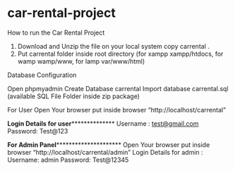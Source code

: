# car-rental-project
How to run the Car Rental Project

1. Download and Unzip the file on your local system copy carrental .
2. Put carrental folder inside root directory (for xampp xampp/htdocs, for wamp wamp/www, for lamp var/www/html)

Database Configuration

Open phpmyadmin
Create Database carrental
Import database carrental.sql (available SQL File Folder inside zip package)

For User
Open Your browser put inside browser “http://localhost/carrental”

**************Login Details for user****************************
Username : test@gmail.com
Password: Test@123

**************For Admin Panel***********************************
Open Your browser put inside browser “http://localhost/carrental/admin”
Login Details for admin :
Username: admin
Password: Test@12345
